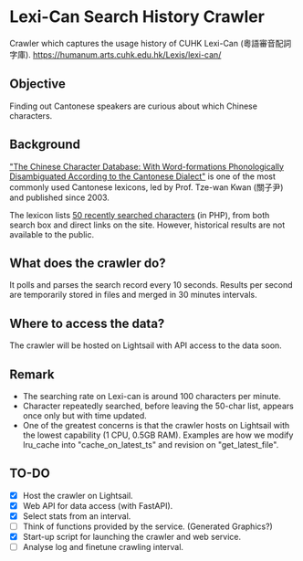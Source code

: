 # Lexi-Can Search History Crawler 
Crawler which captures the usage history of CUHK Lexi-Can (粵語審音配詞字庫).
https://humanum.arts.cuhk.edu.hk/Lexis/lexi-can/

## Objective
Finding out Cantonese speakers are curious about which Chinese characters.

## Background
["The Chinese Character Database: With Word-formations Phonologically Disambiguated According to the Cantonese Dialect"](https://humanum.arts.cuhk.edu.hk/Lexis/lexi-can/) is one of the most commonly used Cantonese lexicons, led by Prof. Tze-wan Kwan (關子尹) and published since 2003.

The lexicon lists [50 recently searched characters](https://humanum.arts.cuhk.edu.hk/Lexis/lexi-can/just.php) (in PHP), from both search box and direct links on the site.
However, historical results are not available to the public.

## What does the crawler do?
It polls and parses the search record every 10 seconds.
Results per second are temporarily stored in files and merged in 30 minutes intervals.

## Where to access the data?
The crawler will be hosted on Lightsail with API access to the data soon.

## Remark
- The searching rate on Lexi-can is around 100 characters per minute.
- Character repeatedly searched, before leaving the 50-char list, appears once only but with time updated.
- One of the greatest concerns is that the crawler hosts on Lightsail with the lowest capability (1 CPU, 0.5GB RAM). Examples are how we modify lru_cache into "cache_on_latest_ts" and revision on "get_latest_file".

## TO-DO
- [x] Host the crawler on Lightsail.
- [x] Web API for data access (with FastAPI).
- [x] Select stats from an interval.
- [ ] Think of functions provided by the service. (Generated Graphics?)
- [x] Start-up script for launching the crawler and web service.
- [ ] Analyse log and finetune crawling interval.
